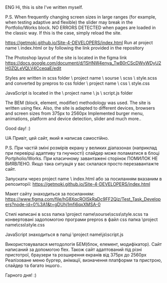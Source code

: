 ENG
Hi, this is site I've written myself.

P.S. When frequently changing screen sizes in large ranges (for example, when testing adaptive and flexible)
the slider may break in the Portfolio/Works block. NO ERRORS DETECTED when pages are loaded in the classic way.
If this is the case, simply reload the site. 

https://getmoki.github.io/Site-4-DEVELOPERS/index.html
Run at project name \ index.html
or by following the link provided in the repository

The Photoshop layout of the site is located in the figma link
https://docs.google.com/document/d/1SHNW4enya_TwB0rCScDWyWDyU2H0ZQLeVQLV4CceqaE/edit

Styles are written in scss
folder \ project name \ sourse \ scss \ style.scss
and converted by prepros to css
folder \ project name \ css \ style.css

JavaScript is located in the \ project name \ js \ script.js folder

The BEM (block, element, modifier) methodology was used.
The site is written using flex.
Also, the site is adapted to different devices, browsers and screen sizes from 375px to 2560px
Implemented burger menu, animations, platform and device detection, slider and much more..

Good day! :)

UA
Привіт, цей сайт, який я написав самостійно.

P.S. При частій зміні розмірів екрану у великих діапазонах (наприклад при перевірці адаптиву та гнучності)
слайдер може поламатися в блоці Portpholio/Works. При класичному завантажені сторінок ПОМИЛОК НЕ ВИЯВЛЕНО.
Якщо така ситуація у вас склалася просто перезавантажте сайт.

Запускати через project name \ index.html
або за посиланням вказаним в репозиторії: 
https://getmoki.github.io/Site-4-DEVELOPERS/index.html

Макет сайту знаходиться за посиланням:
https://www.figma.com/file/hG8XqcROISkRaDc9FF2Qjz/Test_Task_Developers?node-id=0%3A1&t=gDUhj1mfi6qxXMSA-0

Стилі написані в scss 
папка \project name\sourse\scss\style.scss
та конвертовані задопомогою програми prepros в файл css
папка \project name\css\style.css

JavaScript знаходиться в папці \project name\js\script.js

Використовувалася методологія БЕМ(блок, елемент, модифікатор).
Сайт написаний за допомогою flex.
Також сайт адаптований під різні пристотрої, браузери та розширення екранів від 375px до 2560px
Реалізоване меню бургер, анімації, визначення платформи та пристрою, слайдер та багато іншого..

Гарного дня! :)
